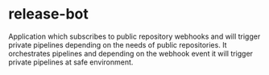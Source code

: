 # release-bot

Application which subscribes to public repository webhooks and will trigger private pipelines depending on the needs of public repositories. It orchestrates pipelines and depending on the webhook event it will trigger private pipelines at safe environment.
